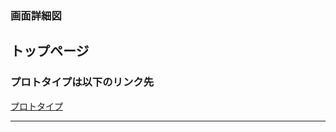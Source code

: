 ### 画面詳細図
## トップページ
### プロトタイプは以下のリンク先
[プロトタイプ](https://www.figma.com/file/hObv8UIMYgWDaLUvQT6nDy/Untitled?node-id=0%3A1)
*****

